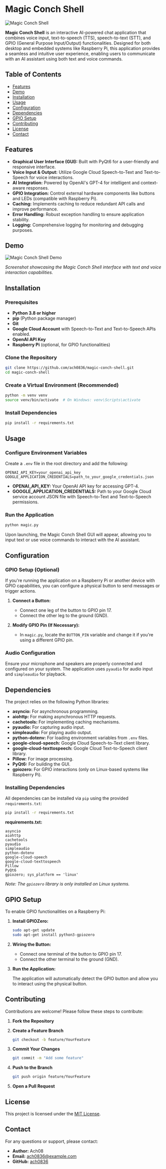 # Magic Conch Shell

![Magic Conch Shell](images/magic-conch-shell.png)

**Magic Conch Shell** is an interactive AI-powered chat application that combines voice input, text-to-speech (TTS), speech-to-text (STT), and GPIO (General Purpose Input/Output) functionalities. Designed for both desktop and embedded systems like Raspberry Pi, this application provides a seamless and intuitive user experience, enabling users to communicate with an AI assistant using both text and voice commands.

## Table of Contents

- [Features](#features)
- [Demo](#demo)
- [Installation](#installation)
- [Usage](#usage)
- [Configuration](#configuration)
- [Dependencies](#dependencies)
- [GPIO Setup](#gpio-setup)
- [Contributing](#contributing)
- [License](#license)
- [Contact](#contact)

## Features

- **Graphical User Interface (GUI):** Built with PyQt6 for a user-friendly and responsive interface.
- **Voice Input & Output:** Utilize Google Cloud Speech-to-Text and Text-to-Speech for voice interactions.
- **AI Integration:** Powered by OpenAI's GPT-4 for intelligent and context-aware responses.
- **GPIO Integration:** Control external hardware components like buttons and LEDs (compatible with Raspberry Pi).
- **Caching:** Implements caching to reduce redundant API calls and improve performance.
- **Error Handling:** Robust exception handling to ensure application stability.
- **Logging:** Comprehensive logging for monitoring and debugging purposes.

## Demo

![Magic Conch Shell Demo](images/demo.gif)

*Screenshot showcasing the Magic Conch Shell interface with text and voice interaction capabilities.*

## Installation

### Prerequisites

- **Python 3.8 or higher**
- **pip** (Python package manager)
- **Git**
- **Google Cloud Account** with Speech-to-Text and Text-to-Speech APIs enabled.
- **OpenAI API Key**
- **Raspberry Pi** (optional, for GPIO functionalities)

### Clone the Repository

```bash
git clone https://github.com/ach0836/magic-conch-shell.git
cd magic-conch-shell
```

### Create a Virtual Environment (Recommended)

```bash
python -m venv venv
source venv/bin/activate  # On Windows: venv\Scripts\activate
```

### Install Dependencies

```bash
pip install -r requirements.txt
```

## Usage

### Configure Environment Variables

Create a `.env` file in the root directory and add the following:

```env
OPENAI_API_KEY=your_openai_api_key
GOOGLE_APPLICATION_CREDENTIALS=path_to_your_google_credentials.json
```

- **OPENAI_API_KEY:** Your OpenAI API key for accessing GPT-4.
- **GOOGLE_APPLICATION_CREDENTIALS:** Path to your Google Cloud service account JSON file with Speech-to-Text and Text-to-Speech permissions.

### Run the Application

```bash
python magic.py
```

Upon launching, the Magic Conch Shell GUI will appear, allowing you to input text or use voice commands to interact with the AI assistant.

## Configuration

### GPIO Setup (Optional)

If you're running the application on a Raspberry Pi or another device with GPIO capabilities, you can configure a physical button to send messages or trigger actions.

1. **Connect a Button:**
   - Connect one leg of the button to GPIO pin 17.
   - Connect the other leg to the ground (GND).

2. **Modify GPIO Pin (If Necessary):**
   - In `magic.py`, locate the `BUTTON_PIN` variable and change it if you're using a different GPIO pin.

### Audio Configuration

Ensure your microphone and speakers are properly connected and configured on your system. The application uses `pyaudio` for audio input and `simpleaudio` for playback.

## Dependencies

The project relies on the following Python libraries:

- **asyncio:** For asynchronous programming.
- **aiohttp:** For making asynchronous HTTP requests.
- **cachetools:** For implementing caching mechanisms.
- **pyaudio:** For capturing audio input.
- **simpleaudio:** For playing audio output.
- **python-dotenv:** For loading environment variables from `.env` files.
- **google-cloud-speech:** Google Cloud Speech-to-Text client library.
- **google-cloud-texttospeech:** Google Cloud Text-to-Speech client library.
- **Pillow:** For image processing.
- **PyQt6:** For building the GUI.
- **gpiozero:** For GPIO interactions (only on Linux-based systems like Raspberry Pi).

### Installing Dependencies

All dependencies can be installed via `pip` using the provided `requirements.txt`:

```bash
pip install -r requirements.txt
```

**requirements.txt:**

```
asyncio
aiohttp
cachetools
pyaudio
simpleaudio
python-dotenv
google-cloud-speech
google-cloud-texttospeech
Pillow
PyQt6
gpiozero; sys_platform == 'linux'
```

*Note: The `gpiozero` library is only installed on Linux systems.*

## GPIO Setup

To enable GPIO functionalities on a Raspberry Pi:

1. **Install GPIOZero:**

   ```bash
   sudo apt-get update
   sudo apt-get install python3-gpiozero
   ```

2. **Wiring the Button:**

   - Connect one terminal of the button to GPIO pin 17.
   - Connect the other terminal to the ground (GND).

3. **Run the Application:**

   The application will automatically detect the GPIO button and allow you to interact using the physical button.

## Contributing

Contributions are welcome! Please follow these steps to contribute:

1. **Fork the Repository**

2. **Create a Feature Branch**

   ```bash
   git checkout -b feature/YourFeature
   ```

3. **Commit Your Changes**

   ```bash
   git commit -m "Add some feature"
   ```

4. **Push to the Branch**

   ```bash
   git push origin feature/YourFeature
   ```

5. **Open a Pull Request**

## License

This project is licensed under the [MIT License](LICENSE).

## Contact

For any questions or support, please contact:

- **Author:** Ach08
- **Email:** ach0836@example.com
- **GitHub:** [ach0836](https://github.com/ach0836)
